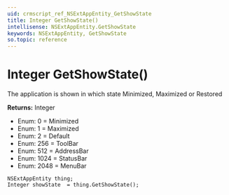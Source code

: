```yaml
---
uid: crmscript_ref_NSExtAppEntity_GetShowState
title: Integer GetShowState()
intellisense: NSExtAppEntity.GetShowState
keywords: NSExtAppEntity, GetShowState
so.topic: reference
---
```


# Integer GetShowState()

The application is shown in which state Minimized, Maximized or Restored

**Returns:** Integer

* Enum: 0 = Minimized 
* Enum: 1 = Maximized 
* Enum: 2 = Default 
* Enum: 256 = ToolBar 
* Enum: 512 = AddressBar 
* Enum: 1024 = StatusBar 
* Enum: 2048 = MenuBar 

```crmscript
NSExtAppEntity thing;
Integer showState  = thing.GetShowState();
```

